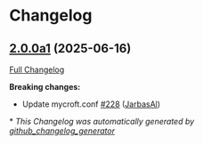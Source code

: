 # Changelog

## [2.0.0a1](https://github.com/OpenVoiceOS/ovos-config/tree/2.0.0a1) (2025-06-16)

[Full Changelog](https://github.com/OpenVoiceOS/ovos-config/compare/1.2.2...2.0.0a1)

**Breaking changes:**

- Update mycroft.conf [\#228](https://github.com/OpenVoiceOS/ovos-config/pull/228) ([JarbasAl](https://github.com/JarbasAl))



\* *This Changelog was automatically generated by [github_changelog_generator](https://github.com/github-changelog-generator/github-changelog-generator)*
